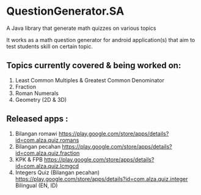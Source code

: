 # QuestionGenerator.SA
A Java library that generate math quizzes on various topics

It works as a math question generator for android application(s) that aim to test students skill on certain topic. 


## Topics currently covered & being worked on:

1. Least Common Multiples & Greatest Common Denominator
2. Fraction
3. Roman Numerals
4. Geometry (2D & 3D)

## Released apps :
1. Bilangan romawi https://play.google.com/store/apps/details?id=com.alza.quiz.romans
2. Bilangan pecahan https://play.google.com/store/apps/details?id=com.alza.quiz.fraction
3. KPK & FPB https://play.google.com/store/apps/details?id=com.alza.quiz.lcmgcd
4. Integers Quiz (Bilangan pecahan) https://play.google.com/store/apps/details?id=com.alza.quiz.integer Bilingual (EN, ID)

